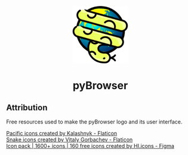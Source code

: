 
<div align="center">
    <picture>
      <img width="150px" alt="pybrowser logo" src="./docs/assets/pybrowser_logo.png">
    </picture>
      <div align="center">
         <h1>pyBrowser</h1>
      </div>
</div>


## Attribution
Free resources used to make the pyBrowser logo and its user interface.  

<a href="https://www.flaticon.com/free-icons/pacific" title="pacific icons">Pacific icons created by Kalashnyk - Flaticon</a>  
<a href="https://www.flaticon.com/free-icons/snake" title="snake icons">Snake icons created by Vitaly Gorbachev - Flaticon</a>  
<a href="https://www.figma.com/community/file/1159604531253325245" title="ui icons">Icon pack | 1600+ icons | 160 free icons created by HI.icons - Figma</a>
